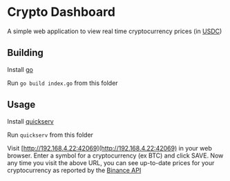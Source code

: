 # Crypto Dashboard

A simple web application to view real time cryptocurrency prices (in [USDC](https://www.circle.com/en/usdc))

## Building

Install [go](https://golang.org/)

Run `go build index.go` from this folder

## Usage

Install [quickserv](https://github.com/jstrieb/quickserv/)

Run `quickserv` from this folder

Visit [http://192.168.4.22:42069](http://192.168.4.22:42069) in your web browser. Enter a symbol for a cryptocurrency (ex BTC) and click SAVE. Now any time you visit the above URL, you can see up-to-date prices for your cryptocurrency as reported by the [Binance API](https://github.com/binance/binance-spot-api-docs/blob/master/rest-api.md)
